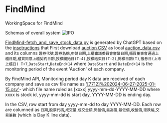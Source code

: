 # FindMind
WorkingSpace for FindMind

Schemas of overall system
![IPO](http://www.plantuml.com/plantuml/proxy?cache=no&fmt=svg&src=https://raw.githubusercontent.com/wenchiehlee/Selenium-Actions.Auction/refs/heads/main/IPO.plantuml)

[FindMind-fetch_and_save_stock_data.py](FindMind-fetch_and_save_stock_data.py) is generated by ChatGPT based on the [insctructions](instructions.md) that First download [auction CSV]() as local [auction_data.csv](auction_data.csv) and its columns `證券代號`,`證券名稱`,`申請日期`,`上櫃審議委員會審議日期`,`櫃買董事會通過上櫃日期`,`櫃買同意上櫃契約日期`,`投標開始日(T-4)`,`投標結束日(T-2)`,`開標日期(T)`,`撥券日(上市上櫃日) T+7`,`DateStart`,`DateEnd+14` where `DateStart` and `DateEnd+14` is the monitoring period of the event 'Auction' of each company.

By FindMind API, Monitoring period day K data are received of each company and save as csv file name as ['[7712]%202024-06-27-2025-01-15.csv']([7712]%202024-06-27-2025-01-15.csv)- which file name ruled as [xxxx] yyyy-mm-dd-YYYY-MM-DD where xxxx is stock id,  yyyy-mm-dd is start day, YYYY-MM-DD is ending day.

In the CSV, row start from day yyyy-mm-dd to day YYYY-MM-DD. Each row are columned as 
`日期`,`股票代碼`,`成交量`,`成交金額`,`開盤價`,`最高價`,`最低價`,`收盤價`,`漲跌幅`,`交易筆數` (which is Day K line data).

